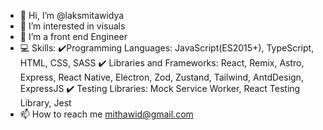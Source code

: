 - 👋 Hi, I’m @laksmitawidya
- 👀 I’m interested in visuals
- 🌱 I’m a front end Engineer
- 💻 Skills:
  ✔️Programming Languages: JavaScript(ES2015+), TypeScript, HTML, CSS, SASS
  ✔️ Libraries and Frameworks: React, Remix, Astro, Express, React Native, Electron, Zod, Zustand, Tailwind, AntdDesign, ExpressJS
  ✔️ Testing Libraries: Mock Service Worker, React Testing Library, Jest
- 📫 How to reach me mithawid@gmail.com

<!---
laksmitawidya/laksmitawidya is a ✨ special ✨ repository because its `README.md` (this file) appears on your GitHub profile.
You can click the Preview link to take a look at your changes.
--->
